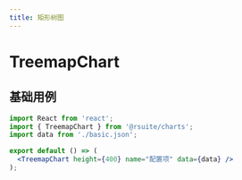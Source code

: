 ```yaml
---
title: 矩形树图
---
```


# TreemapChart

## 基础用例

```jsx
import React from 'react';
import { TreemapChart } from '@rsuite/charts';
import data from './basic.json';

export default () => (
  <TreemapChart height={400} name="配置项" data={data} />
);
```
